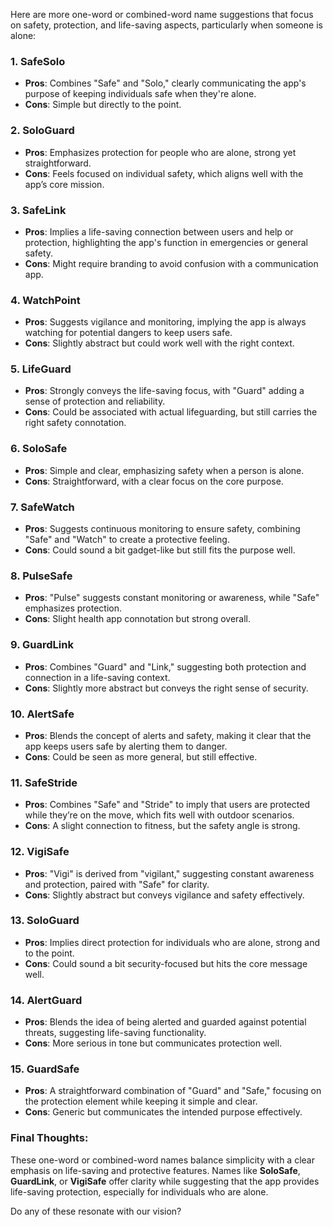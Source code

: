 Here are more one-word or combined-word name suggestions that focus on safety, protection, and life-saving aspects, particularly when someone is alone:

### 1. **SafeSolo**
   - **Pros**: Combines "Safe" and "Solo," clearly communicating the app's purpose of keeping individuals safe when they're alone.
   - **Cons**: Simple but directly to the point.

### 2. **SoloGuard**
   - **Pros**: Emphasizes protection for people who are alone, strong yet straightforward.
   - **Cons**: Feels focused on individual safety, which aligns well with the app’s core mission.

### 3. **SafeLink**
   - **Pros**: Implies a life-saving connection between users and help or protection, highlighting the app's function in emergencies or general safety.
   - **Cons**: Might require branding to avoid confusion with a communication app.

### 4. **WatchPoint**
   - **Pros**: Suggests vigilance and monitoring, implying the app is always watching for potential dangers to keep users safe.
   - **Cons**: Slightly abstract but could work well with the right context.

### 5. **LifeGuard**
   - **Pros**: Strongly conveys the life-saving focus, with "Guard" adding a sense of protection and reliability.
   - **Cons**: Could be associated with actual lifeguarding, but still carries the right safety connotation.

### 6. **SoloSafe**
   - **Pros**: Simple and clear, emphasizing safety when a person is alone.
   - **Cons**: Straightforward, with a clear focus on the core purpose.

### 7. **SafeWatch**
   - **Pros**: Suggests continuous monitoring to ensure safety, combining "Safe" and "Watch" to create a protective feeling.
   - **Cons**: Could sound a bit gadget-like but still fits the purpose well.

### 8. **PulseSafe**
   - **Pros**: "Pulse" suggests constant monitoring or awareness, while "Safe" emphasizes protection.
   - **Cons**: Slight health app connotation but strong overall.

### 9. **GuardLink**
   - **Pros**: Combines "Guard" and "Link," suggesting both protection and connection in a life-saving context.
   - **Cons**: Slightly more abstract but conveys the right sense of security.

### 10. **AlertSafe**
   - **Pros**: Blends the concept of alerts and safety, making it clear that the app keeps users safe by alerting them to danger.
   - **Cons**: Could be seen as more general, but still effective.

### 11. **SafeStride**
   - **Pros**: Combines "Safe" and "Stride" to imply that users are protected while they’re on the move, which fits well with outdoor scenarios.
   - **Cons**: A slight connection to fitness, but the safety angle is strong.

### 12. **VigiSafe**
   - **Pros**: "Vigi" is derived from "vigilant," suggesting constant awareness and protection, paired with "Safe" for clarity.
   - **Cons**: Slightly abstract but conveys vigilance and safety effectively.

### 13. **SoloGuard**
   - **Pros**: Implies direct protection for individuals who are alone, strong and to the point.
   - **Cons**: Could sound a bit security-focused but hits the core message well.

### 14. **AlertGuard**
   - **Pros**: Blends the idea of being alerted and guarded against potential threats, suggesting life-saving functionality.
   - **Cons**: More serious in tone but communicates protection well.

### 15. **GuardSafe**
   - **Pros**: A straightforward combination of "Guard" and "Safe," focusing on the protection element while keeping it simple and clear.
   - **Cons**: Generic but communicates the intended purpose effectively.

### Final Thoughts:
These one-word or combined-word names balance simplicity with a clear emphasis on life-saving and protective features. Names like **SoloSafe**, **GuardLink**, or **VigiSafe** offer clarity while suggesting that the app provides life-saving protection, especially for individuals who are alone. 

Do any of these resonate with our vision?